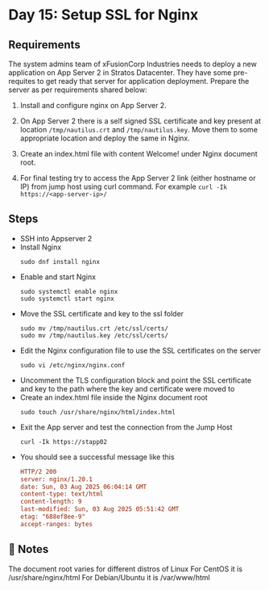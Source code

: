 # Day 15: Setup SSL for Nginx

## Requirements
The system admins team of xFusionCorp Industries needs to deploy a new application on App Server 2 in Stratos Datacenter. They have some pre-requites to get ready that server for application deployment. Prepare the server as per requirements shared below:

1. Install and configure nginx on App Server 2.

2. On App Server 2 there is a self signed SSL certificate and key present at location `/tmp/nautilus.crt` and `/tmp/nautilus.key`. Move them to some appropriate location and deploy the same in Nginx.

3. Create an index.html file with content Welcome! under Nginx document root.

4. For final testing try to access the App Server 2 link (either hostname or IP) from jump host using curl command. For example `curl -Ik https://<app-server-ip>/`

## Steps
- SSH into Appserver 2
- Install Nginx
  ```console
  sudo dnf install nginx
  ```
- Enable and start Nginx
  ```console
  sudo systemctl enable nginx
  sudo systemctl start nginx
- Move the SSL certificate and key to the ssl folder
  ```console
  sudo mv /tmp/nautilus.crt /etc/ssl/certs/
  sudo mv /tmp/nautilus.key /etc/ssl/certs/
  ```
- Edit the Nginx configuration file to use the SSL certificates on the server
  ```console
  sudo vi /etc/nginx/nginx.conf
  ```
- Uncomment the TLS configuration block and point the SSL certificate and key to the path where the key and certificate were moved to
- Create an index.html file inside the Nginx document root
  ```console
  sudo touch /usr/share/nginx/html/index.html
  ```
- Exit the App server and test the connection from the Jump Host
  ```console
  curl -Ik https://stapp02
  ```
- You should see a successful message like this
  ```ini
  HTTP/2 200 
  server: nginx/1.20.1
  date: Sun, 03 Aug 2025 06:04:14 GMT
  content-type: text/html
  content-length: 9
  last-modified: Sun, 03 Aug 2025 05:51:42 GMT
  etag: "688ef8ee-9"
  accept-ranges: bytes
  ```

## 📝 Notes
The document root varies for different distros of Linux
For CentOS it is /usr/share/nginx/html
For Debian/Ubuntu it is /var/www/html

